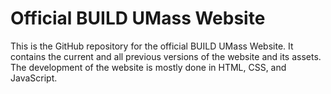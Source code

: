 # Official BUILD UMass Website

This is the GitHub repository for the official BUILD UMass Website. It contains the current and all previous versions of the website and its assets. The development of the website is mostly done in HTML, CSS, and JavaScript.

